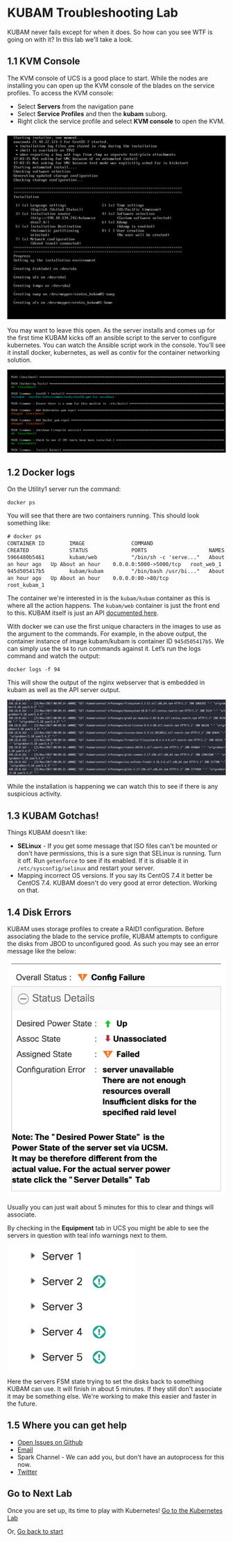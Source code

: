 # KUBAM Troubleshooting Lab

KUBAM never fails except for when it does.  So how can you see WTF is going on with it? In this lab we'll take a look. 

## 1.1 KVM Console

The KVM console of UCS is a good place to start.  While the nodes are installing you can open up the KVM console of the blades on the service profiles.  To access the KVM console:

* Select __Servers__ from the navigation pane
* Select __Service Profiles__ and then the __kubam__ suborg.
* Right click the service profile and select __KVM console__ to open the KVM.   

![KVM console](../images/UCS05.png)

You may want to leave this open.  As the server installs and comes up for the first time KUBAM kicks off an ansible script to the server to configure kubernetes.  You can watch the Ansible script work in the console.  You’ll see it install docker, kubernetes, as well as contiv for the container networking solution. 

![KVM console](../images/UCS06.png)


## 1.2 Docker logs

On the Utility1 server run the command:

```
docker ps
```

You will see that there are two containers running.  This should look something like: 

```
# docker ps
CONTAINER ID        IMAGE               COMMAND                  CREATED             STATUS              PORTS                    NAMES
5966480b5461        kubam/web           "/bin/sh -c 'serve..."   About an hour ago   Up About an hour    0.0.0.0:5000->5000/tcp   root_web_1
945d505417b5        kubam/kubam         "/bin/bash /usr/bi..."   About an hour ago   Up About an hour    0.0.0.0:80->80/tcp       root_kubam_1
```
The container we're interested in is the ```kubam/kubam``` container as this is where all the action happens.  The ```kubam/web``` container is just the front end to this.  KUBAM itself is just an API [documented here](https://github.com/CiscoUcs/KUBaM/tree/master/kubam).

With docker we can use the first unique characters in the images to use as the argument to the commands.  For example, in the above output, the container instance of image kubam/kubam is container ID ```945d505417b5```.  We can simply use the ```94``` to run commands against it.  Let’s run the logs command and watch the output:

```
docker logs -f 94
```
This will show the output of the nginx webserver that is embedded in kubam as well as the API server output. 

![docker output](../images/kubam14.png)

While the installation is happening we can watch this to see if there is any suspicious activity. 

## 1.3 KUBAM Gotchas!

Things KUBAM doesn't like:

* __SELinux__ - If you get some message that ISO files can't be mounted or don't have permissions, this is a sure sign that SELinux is running.  Turn it off.  Run ```getenforce``` to see if its enabled.  If it is disable it in ```/etc/sysconfig/selinux``` and restart your server.
* Mapping incorrect OS versions.  If you say its CentOS 7.4 it better be CentOS 7.4. KUBAM doesn't do very good at error detection.  Working on that. 

## 1.4 Disk Errors

KUBAM uses storage profiles to create a RAID1 configuration.  Before associating the blade to the service profile, KUBAM attempts to configure the disks from JBOD to unconfigured good.  As such you may see an error message like the below:

![error disks](../images/error01.png)

Usually you can just wait about 5 minutes for this to clear and things will associate. 

By checking in the __Equipment__ tab in UCS you might be able to see the servers in question with teal info warnings next to them.  

![error servers](../images/error02.png)

Here the servers FSM state trying to set the disks back to something KUBAM can use. It will finish in about 5 minutes.  If they still don't associate it may be something else.  We're working to make this easier and faster in the future. 


## 1.5 Where you can get help

* [Open Issues on Github](https://github.com/CiscoUcs/KUBaM/issues)
* [Email](kubam-feedback@cisco.com)
* Spark Channel - We can add you, but don't have an autoprocess for this now. 
* [Twitter](https://twitter.com/vallard)


## Go to Next Lab

Once you are set up, its time to play with Kubernetes!  [Go to the Kubernetes Lab](./kubernetes.md)

Or, [Go back to start](../README.md)

 